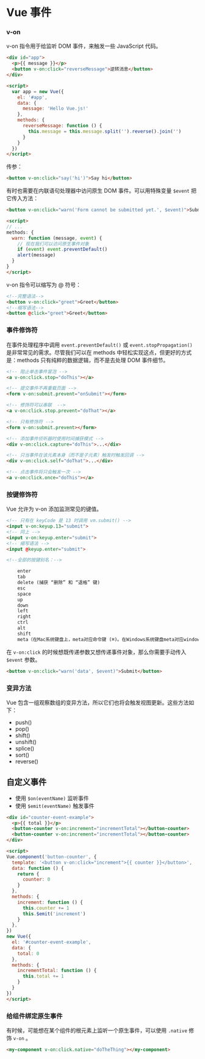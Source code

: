 # Vue 事件
### v-on
v-on 指令用于给监听 DOM 事件，来触发一些 JavaScript 代码。

``` html
<div id="app">
  <p>{{ message }}</p>
  <button v-on:click="reverseMessage">逆转消息</button>
</div>

<script>
  var app = new Vue({
    el: '#app',
    data: {
      message: 'Hello Vue.js!'
    },
    methods: {
      reverseMessage: function () {
        this.message = this.message.split('').reverse().join('')
      }
    }
  })
</script>
```

传参：

``` html
<button v-on:click="say('hi')">Say hi</button>
```

有时也需要在内联语句处理器中访问原生 DOM 事件。可以用特殊变量 `$event` 把它传入方法：

``` html
<button v-on:click="warn('Form cannot be submitted yet.', $event)">Submit</button>

<script>
// ...
methods: {
  warn: function (message, event) {
    // 现在我们可以访问原生事件对象
    if (event) event.preventDefault()
    alert(message)
  }
}
</script>
```

v-on 指令可以缩写为 @ 符号：

``` html
<!--完整语法-->
<button v-on:click="greet">Greet</button>
<!--缩写语法-->
<button @click="greet">Greet</button>
```

### 事件修饰符
在事件处理程序中调用 `event.preventDefault()` 或 `event.stopPropagation()` 是非常常见的需求。尽管我们可以在 methods 中轻松实现这点，但更好的方式是：methods 只有纯粹的数据逻辑，而不是去处理 DOM 事件细节。

``` html
<!-- 阻止单击事件冒泡 -->
<a v-on:click.stop="doThis"></a>

<!-- 提交事件不再重载页面 -->
<form v-on:submit.prevent="onSubmit"></form>

<!-- 修饰符可以串联  -->
<a v-on:click.stop.prevent="doThat"></a>

<!-- 只有修饰符 -->
<form v-on:submit.prevent></form>

<!-- 添加事件侦听器时使用时间捕获模式 -->
<div v-on:click.capture="doThis">...</div>

<!-- 只当事件在该元素本身（而不是子元素）触发时触发回调 -->
<div v-on:click.self="doThat">...</div>

<!-- 点击事件将只会触发一次 -->
<a v-on:click.once="doThis"></a>
```

### 按键修饰符
Vue 允许为 v-on 添加监测常见的键值。

``` html
<!-- 只有在 keyCode 是 13 时调用 vm.submit() -->
<input v-on:keyup.13="submit">
<!-- 同上 -->
<input v-on:keyup.enter="submit">
<!-- 缩写语法 -->
<input @keyup.enter="submit">

<!--全部的按键别名：-->

    enter
    tab
    delete (捕获 “删除” 和 “退格” 键)
    esc
    space
    up
    down
    left
    right
    ctrl
    alt
    shift
    meta（在Mac系统键盘上，meta对应命令键 (⌘)。在Windows系统键盘meta对应windows徽标键(⊞)）
```

在 `v-on:click` 的时候想既传递参数又想传递事件对象，那么你需要手动传入 `$event` 参数。

``` html
<button v-on:click="warn('data', $event)">Submit</button>
```

### 变异方法
Vue 包含一组观察数组的变异方法，所以它们也将会触发视图更新。这些方法如下：

* push()
* pop()
* shift()
* unshift()
* splice()
* sort()
* reverse()

## 自定义事件
* 使用 `$on(eventName)` 监听事件
* 使用 `$emit(eventName)` 触发事件

``` html
<div id="counter-event-example">
  <p>{{ total }}</p>
  <button-counter v-on:increment="incrementTotal"></button-counter>
  <button-counter v-on:increment="incrementTotal"></button-counter>
</div>

<script>
Vue.component('button-counter', {
  template: '<button v-on:click="increment">{{ counter }}</button>',
  data: function () {
    return {
      counter: 0
    }
  },
  methods: {
    increment: function () {
      this.counter += 1
      this.$emit('increment')
    }
  },
})
new Vue({
  el: '#counter-event-example',
  data: {
    total: 0
  },
  methods: {
    incrementTotal: function () {
      this.total += 1
    }
  }
})
</script>
```

### 给组件绑定原生事件
有时候，可能想在某个组件的根元素上监听一个原生事件，可以使用 `.native` 修饰 `v-on` 。

``` html
<my-component v-on:click.native="doTheThing"></my-component>
```